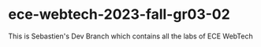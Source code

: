 # ece-webtech-2023-fall-gr03-02

This is Sebastien's Dev Branch which contains all the labs of ECE WebTech